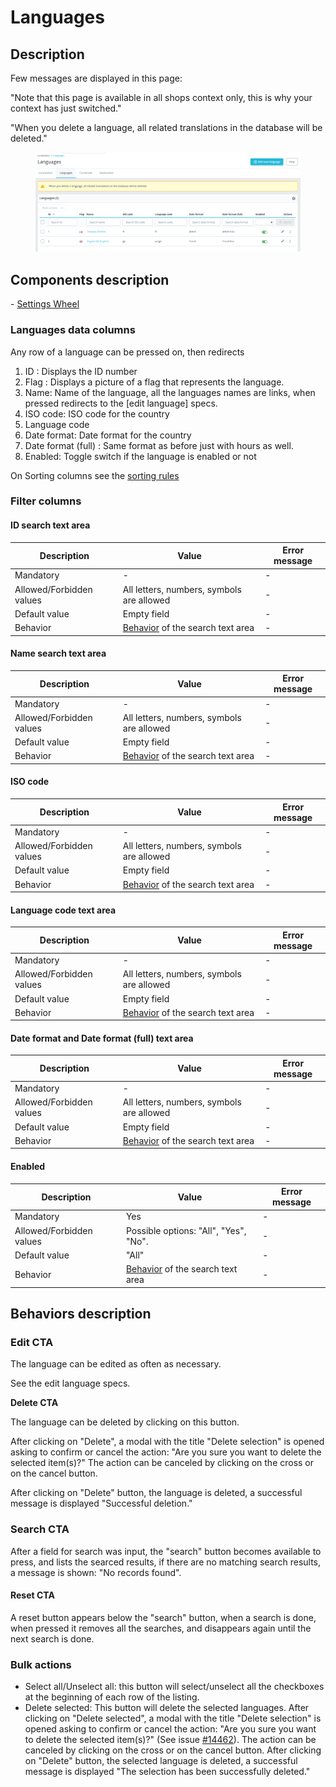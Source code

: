 # Languages

## Description

Few messages are displayed in this page:

"Note that this page is available in all shops context only, this is why your context has just switched."

"When you delete a language, all related translations in the database will be deleted."

<figure><img src="../../../../../../.gitbook/assets/languages.png" alt=""><figcaption></figcaption></figure>



## Components description

&#x20; \- [Settings Wheel](../../../../common-components/grid-component/settings-wheel.md)&#x20;

### Languages data columns

Any row of a language can be pressed on, then redirects&#x20;

1. ID : Displays the ID number
2. Flag : Displays a picture of a flag that represents the language.&#x20;
3. Name: Name of the language, all the languages names are links, when pressed redirects to the \[edit language] specs.
4. ISO code: ISO code for the country
5. Language code
6. Date format: Date format for the country
7. Date format (full) : Same format as before just with hours as well.
8. Enabled: Toggle switch if the language is enabled or not

On Sorting columns see the [sorting rules](https://app.gitbook.com/o/-MAz0PPl5s9ulE9xyliu/s/eRh5ljXXvELkmmdiRmg8/\~/changes/LBfyCScRUjOVa2zoG5Ub/functional-documentation/ux-ui/common-components/sorting-rule)&#x20;

### Filter columns

#### ID search text area

| Description              | Value                                                       | Error message |
| ------------------------ | ----------------------------------------------------------- | ------------- |
| Mandatory                | -                                                           | -             |
| Allowed/Forbidden values | All letters, numbers, symbols are allowed                   | -             |
| Default value            | Empty field                                                 | -             |
| Behavior                 | [Behavior](languages.md#search-cta) of the search text area | -             |

#### Name search text area

| Description              | Value                                                       | Error message |
| ------------------------ | ----------------------------------------------------------- | ------------- |
| Mandatory                | -                                                           | -             |
| Allowed/Forbidden values | All letters, numbers, symbols are allowed                   | -             |
| Default value            | Empty field                                                 | -             |
| Behavior                 | [Behavior](languages.md#search-cta) of the search text area | -             |

#### ISO code

| Description              | Value                                                       | Error message |
| ------------------------ | ----------------------------------------------------------- | ------------- |
| Mandatory                | -                                                           | -             |
| Allowed/Forbidden values | All letters, numbers, symbols are allowed                   | -             |
| Default value            | Empty field                                                 | -             |
| Behavior                 | [Behavior](languages.md#search-cta) of the search text area | -             |

#### Language code text area

| Description              | Value                                                       | Error message |
| ------------------------ | ----------------------------------------------------------- | ------------- |
| Mandatory                | -                                                           | -             |
| Allowed/Forbidden values | All letters, numbers, symbols are allowed                   | -             |
| Default value            | Empty field                                                 | -             |
| Behavior                 | [Behavior](languages.md#search-cta) of the search text area | -             |

#### Date format and Date format (full) text area

| Description              | Value                                                       | Error message |
| ------------------------ | ----------------------------------------------------------- | ------------- |
| Mandatory                | -                                                           | -             |
| Allowed/Forbidden values | All letters, numbers, symbols are allowed                   | -             |
| Default value            | Empty field                                                 | -             |
| Behavior                 | [Behavior](languages.md#search-cta) of the search text area | -             |

#### Enabled&#x20;

| Description              | Value                                                       | Error message |
| ------------------------ | ----------------------------------------------------------- | ------------- |
| Mandatory                | Yes                                                         | -             |
| Allowed/Forbidden values | Possible options: "All", "Yes", "No".                       | -             |
| Default value            | "All"                                                       | -             |
| Behavior                 | [Behavior](languages.md#search-cta) of the search text area | -             |

## Behaviors description

### **Edit CTA**&#x20;

&#x20;The language can be edited as often as necessary.

See the edit language specs.

**Delete CTA**&#x20;

The language can be deleted by clicking on this button.&#x20;

After clicking on "Delete", a modal with the title "Delete selection" is opened asking to confirm or cancel the action: "Are you sure you want to delete the selected item(s)?" The action can be canceled by clicking on the cross or on the cancel button.&#x20;

After clicking on "Delete" button, the language is deleted, a successful message is displayed "Successful deletion."

### Search CTA

After a field for search was input, the "search" button becomes available to press, and lists the searced results, if there are no matching search results, a message is shown: "No records found".

#### Reset CTA

A reset button appears below the "search" button, when a search is done, when pressed it removes all the searches, and disappears again until the next search is done.

### Bulk actions

* Select all/Unselect all: this button will select/unselect all the checkboxes at the beginning of each row of the listing.
* Delete selected: This button will delete the selected languages. After clicking on "Delete selected", a modal with the title "Delete selection" is opened asking to confirm or cancel the action: "Are you sure you want to delete the selected item(s)?" (See issue [#14462](https://github.com/PrestaShop/PrestaShop/issues/14462)). The action can be canceled by clicking on the cross or on the cancel button. After clicking on "Delete" button, the selected language is deleted, a successful message is displayed "The selection has been successfully deleted."
